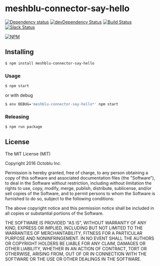 # meshblu-connector-say-hello

[![Dependency status](http://img.shields.io/david/octoblu/meshblu-connector-say-hello.svg?style=flat)](https://david-dm.org/octoblu/meshblu-connector-say-hello)
[![devDependency Status](http://img.shields.io/david/dev/octoblu/meshblu-connector-say-hello.svg?style=flat)](https://david-dm.org/octoblu/meshblu-connector-say-hello#info=devDependencies)
[![Build Status](http://img.shields.io/travis/octoblu/meshblu-connector-say-hello.svg?style=flat&branch=master)](https://travis-ci.org/octoblu/meshblu-connector-say-hello)
[![Slack Status](http://community-slack.octoblu.com/badge.svg)](http://community-slack.octoblu.com)

[![NPM](https://nodei.co/npm/meshblu-connector-say-hello.svg?style=flat)](https://npmjs.org/package/meshblu-connector-say-hello)

## Installing

```bash
$ npm install meshblu-connector-say-hello
```

### Usage

```bash
$ npm start
```

or with debug

```bash
$ env DEBUG='meshblu-connector-say-hello*' npm start
```

### Releasing

```bash
$ npm run package
```

## License

The MIT License (MIT)

Copyright 2016 Octoblu Inc.

Permission is hereby granted, free of charge, to any person obtaining a copy
of this software and associated documentation files (the "Software"), to deal
in the Software without restriction, including without limitation the rights
to use, copy, modify, merge, publish, distribute, sublicense, and/or sell
copies of the Software, and to permit persons to whom the Software is
furnished to do so, subject to the following conditions:

The above copyright notice and this permission notice shall be included in
all copies or substantial portions of the Software.

THE SOFTWARE IS PROVIDED "AS IS", WITHOUT WARRANTY OF ANY KIND, EXPRESS OR
IMPLIED, INCLUDING BUT NOT LIMITED TO THE WARRANTIES OF MERCHANTABILITY,
FITNESS FOR A PARTICULAR PURPOSE AND NONINFRINGEMENT. IN NO EVENT SHALL THE
AUTHORS OR COPYRIGHT HOLDERS BE LIABLE FOR ANY CLAIM, DAMAGES OR OTHER
LIABILITY, WHETHER IN AN ACTION OF CONTRACT, TORT OR OTHERWISE, ARISING FROM,
OUT OF OR IN CONNECTION WITH THE SOFTWARE OR THE USE OR OTHER DEALINGS IN
THE SOFTWARE.
